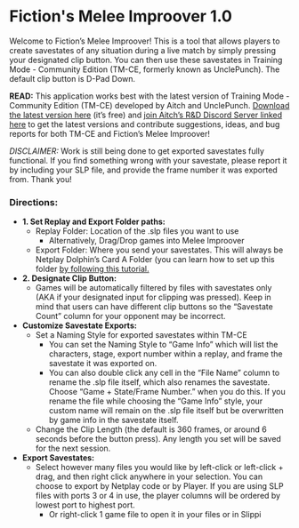 # Fiction's Melee Improover 1.0
Welcome to Fiction’s Melee Improover! This is a tool that allows players to create savestates of any situation during a live match by simply pressing your designated clip button. You can then use these savestates in Training Mode - Community Edition (TM-CE, formerly known as UnclePunch). The default clip button is D-Pad Down.

**READ:** This application works best with the latest version of Training Mode - Community Edition (TM-CE) developed by Aitch and UnclePunch. [Download the latest version here](https://github.com/AlexanderHarrison/TrainingMode-CommunityEdition) (it’s free) and [join Aitch’s R&D Discord Server linked here](https://discord.gg/m4sbwGMJQF) to get the latest versions and contribute suggestions, ideas, and bug reports for both TM-CE and Fiction’s Melee Improover! 

*DISCLAIMER:* Work is still being done to get exported savestates fully functional. If you find something wrong with your savestate, please report it by including your SLP file, and provide the frame number it was exported from. Thank you!

### Directions: 
- **1. Set Replay and Export Folder paths:**
    - Replay Folder: Location of the .slp files you want to use
        - Alternatively, Drag/Drop games into Melee Improover
    - Export Folder: Where you send your savestates. This will always be Netplay Dolphin’s Card A Folder (you can learn how to set up this folder [by following this tutorial.](https://docs.google.com/document/d/1A0Chln1Y0SZyPvfK46EjG-iDI7BzjjsGlG5mbmN2nu4/edit?tab=t.0#heading=h.eo37i7dq6xxl)
- **2. Designate Clip Button:**
    - Games will be automatically filtered by files with savestates only (AKA if your designated input for clipping was pressed). Keep in mind that users can have different    clip buttons so the “Savestate Count” column for your opponent may be incorrect. 
- **Customize Savestate Exports:**
    - Set a Naming Style for exported savestates within TM-CE
        - You can set the Naming Style to “Game Info” which will list the characters, stage, export number within a replay, and frame the savestate it was exported on.
        - You can also double click any cell in the “File Name” column to rename the .slp file itself, which also renames the savestate. Choose “Game + State/Frame Number.” when you do this. If you rename the file while choosing the “Game Info” style, your custom name will remain on the .slp file itself but be overwritten by game info in the savestate itself.
    - Change the Clip Length (the default is 360 frames, or around 6 seconds before the button press). Any length you set will be saved for the next session.
- **Export Savestates:**
    - Select however many files you would like by left-click or left-click + drag, and then right click anywhere in your selection. You can choose to export by Netplay code or by Player. If you are using SLP files with ports 3 or 4 in use, the player columns will be ordered by lowest port to highest port.
        - Or right-click 1 game file to open it in your files or in Slippi
